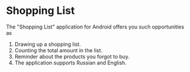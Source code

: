 # Shopping List
The "Shopping List" application for Android offers you such opportunities as
1. Drawing up a shopping list.
2. Counting the total amount in the list.
3. Reminder about the products you forgot to buy.
4. The application supports Russian and English.
